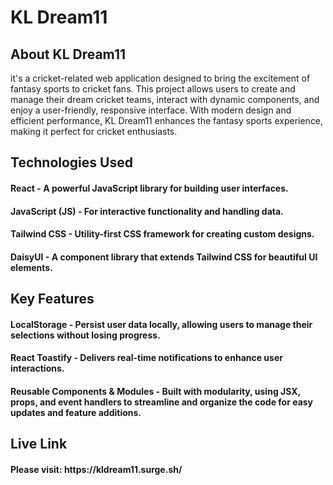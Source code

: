 # KL Dream11

<h2>About KL Dream11</h2> it's a cricket-related web application designed to bring the excitement of fantasy sports to cricket fans. This project allows users to create and manage their dream cricket teams, interact with dynamic components, and enjoy a user-friendly, responsive interface. With modern design and efficient performance, KL Dream11 enhances the fantasy sports experience, making it perfect for cricket enthusiasts.


<h2>Technologies Used</h2>
<h4>React - A powerful JavaScript library for building user interfaces.</h4>
<h4>JavaScript (JS) - For interactive functionality and handling data.</h4>
<h4>Tailwind CSS - Utility-first CSS framework for creating custom designs.</h4>
<h4>DaisyUI - A component library that extends Tailwind CSS for beautiful UI elements.</h4>

<h2>Key Features</h2>
<h4>LocalStorage - Persist user data locally, allowing users to manage their selections without losing progress.</h4>
<h4>React Toastify - Delivers real-time notifications to enhance user interactions.</h4>
<h4>Reusable Components & Modules - Built with modularity, using JSX, props, and event handlers to streamline and organize the code for easy updates and feature additions.</h4>

<h2>Live Link</h2>
<h4>Please visit: https://kldream11.surge.sh/</h4>